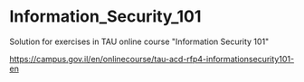 # Information_Security_101
Solution for exercises in TAU online course "Information Security 101"

https://campus.gov.il/en/onlinecourse/tau-acd-rfp4-informationsecurity101-en
